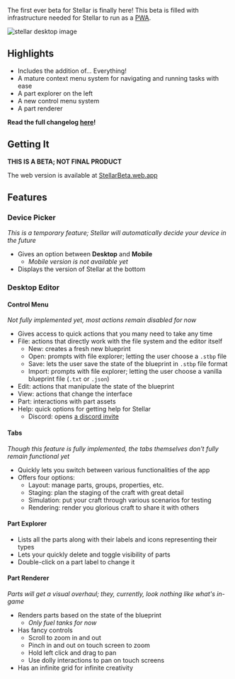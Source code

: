 The first ever beta for Stellar is finally here! This beta is filled with infrastructure needed for Stellar to run as a [PWA](https://web.dev/progressive-web-apps/).

![stellar desktop image](https://i.imgur.com/dN7MguM.png)

## Highlights

- Includes the addition of... Everything!
- A mature context menu system for navigating and running tasks with ease
- A part explorer on the left
- A new control menu system
- A part renderer

**Read the full changelog [here](https://github.com/TresAbhi/stellar/tree/main/docs/changelogs/0.1-beta.1.md)!**

## Getting It

**THIS IS A BETA; NOT FINAL PRODUCT**

The web version is available at [StellarBeta.web.app](https://stellarbeta.web.app)

## Features

### Device Picker

_This is a temporary feature; Stellar will automatically decide your device in the future_

- Gives an option between **Desktop** and **Mobile**
  - _Mobile version is not available yet_
- Displays the version of Stellar at the bottom

### Desktop Editor

#### Control Menu

_Not fully implemented yet, most actions remain disabled for now_

- Gives access to quick actions that you many need to take any time
- File: actions that directly work with the file system and the editor itself
  - New: creates a fresh new blueprint
  - Open: prompts with file explorer; letting the user choose a `.stbp` file
  - Save: lets the user save the state of the blueprint in `.stbp` file format
  - Import: prompts with file explorer; letting the user choose a vanilla blueprint file (`.txt` or `.json`)
- Edit: actions that manipulate the state of the blueprint
- View: actions that change the interface
- Part: interactions with part assets
- Help: quick options for getting help for Stellar
  - Discord: opens [a discord invite](https://discord.gg/nDt7AjGJQH/)

#### Tabs

_Though this feature is fully implemented, the tabs themselves don't fully remain functional yet_

- Quickly lets you switch between various functionalities of the app
- Offers four options:
  - Layout: manage parts, groups, properties, etc.
  - Staging: plan the staging of the craft with great detail
  - Simulation: put your craft through various scenarios for testing
  - Rendering: render you glorious craft to share it with others

#### Part Explorer

- Lists all the parts along with their labels and icons representing their types
- Lets your quickly delete and toggle visibility of parts
- Double-click on a part label to change it

#### Part Renderer

_Parts will get a visual overhaul; they, currently, look nothing like what's in-game_

- Renders parts based on the state of the blueprint
  - _Only fuel tanks for now_
- Has fancy controls
  - Scroll to zoom in and out
  - Pinch in and out on touch screen to zoom
  - Hold left click and drag to pan
  - Use dolly interactions to pan on touch screens
- Has an infinite grid for infinite creativity
